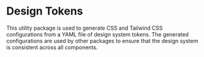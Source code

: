 # Design Tokens

This utility package is used to generate CSS and Tailwind CSS configurations from a YAML file of design system tokens. The generated configurations are used by other packages to ensure that the design system is consistent across all components.
